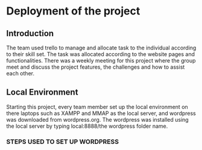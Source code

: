 # Deployment of the project
## Introduction

The team used trello to manage  and allocate task to the individual according to their skill set. The task was allocated according to the website pages and functionalities. 
There was a weekly meeting for this project where the group meet and discuss the project features, the challenges and how to assist each other.

## Local Environment 
Starting this project, every team member set up the local environment on there laptops such as XAMPP and MMAP as the local server, and wordpress was downloaded from wordpress.org. 
The wordpress was installed using the local server by typing local:8888/the wordpress folder name.
### STEPS USED TO SET UP WORDPRESS
